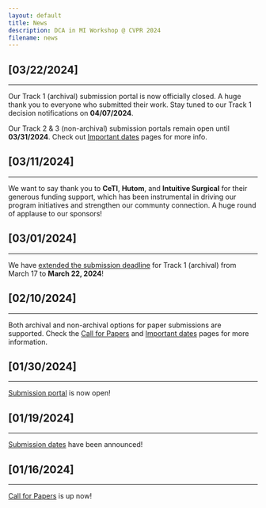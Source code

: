 ```yaml
---
layout: default
title: News
description: DCA in MI Workshop @ CVPR 2024
filename: news
---
```


## [03/22/2024]
* * *
Our Track 1 (archival) submission portal is now officially closed. A huge thank you to everyone who submitted their work. Stay tuned to our Track 1 decision notifications on **04/07/2024**.

Our Track 2 & 3 (non-archival) submission portals remain open until **03/31/2024**. Check out [Important dates](./important_dates.html) pages for more info.

## [03/11/2024]
* * *
We want to say thank you to **CeTI**, **Hutom**, and **Intuitive Surgical** for their generous funding support, which has been instrumental in driving our program initiatives and strengthen our communty connection. A huge round of applause to our sponsors! 

## [03/01/2024]
* * *
We have [extended the submission deadline](./important_dates.html) for Track 1 (archival) from March 17 to **March 22, 2024**!

## [02/10/2024]
* * *
Both archival and non-archival options for paper submissions are supported. Check the [Call for Papers](./call_for_paper.html) and [Important dates](./important_dates.html) pages for more information.

## [01/30/2024]
* * *
[Submission portal](./submission.html) is now open! 

## [01/19/2024]
* * *
[Submission dates](./important_dates.html) have been announced!

## [01/16/2024]
* * *
[Call for Papers](./call_for_paper.html) is up now!

